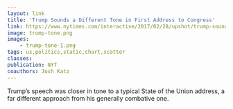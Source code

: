 ```yaml
---
layout: link
title: 'Trump Sounds a Different Tone in First Address to Congress'
link: https://www.nytimes.com/interactive/2017/02/28/upshot/trump-sounds-different-tone-in-first-address-to-congress.html
image: trump-tone.png
images:
    - trump-tone-1.png
tags: us,politics,static,chart,scatter
classes:
publication: NYT
coauthors: Josh Katz
---
```


Trump’s speech was closer in tone to a typical State of the Union address, a far different approach from his generally combative one.
